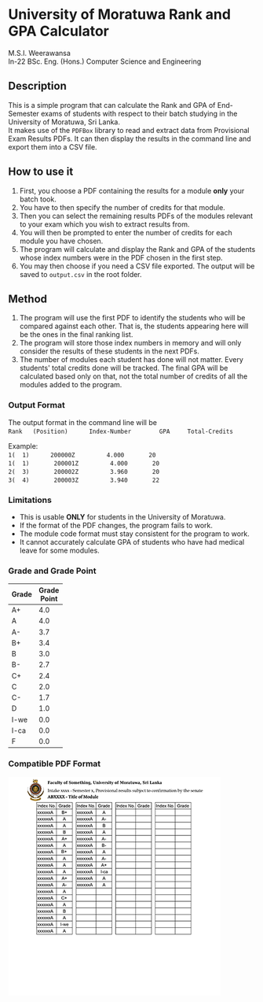 # University of Moratuwa Rank and GPA Calculator
M.S.I. Weerawansa  
In-22 BSc. Eng. (Hons.) Computer Science and Engineering  

## Description
This is a simple program that can calculate the Rank and GPA of End-Semester exams of students with respect to their batch
studying in the University of Moratuwa, Sri Lanka.  
It makes use of the `PDFBox` library to read and extract data from Provisional Exam Results PDFs.
It can then display the results in the command line and export them into a CSV file. 

## How to use it
1. First, you choose a PDF containing the results for a module **only** your batch took.
2. You have to then specify the number of credits for that module. 
3. Then you can select the remaining results PDFs of the modules relevant to your exam which you wish to extract results from.
4. You will then be prompted to enter the number of credits for each module you have chosen.
5. The program will calculate and display the Rank and GPA of the students whose index numbers were in the PDF chosen in the first step.
6. You may then choose if you need a CSV file exported. The output will be saved to `output.csv` in the root folder.

## Method
1. The program will use the first PDF to identify the students who will be compared against each other. That is, the students appearing here will be the ones in the final ranking list. 
2. The program will store those index numbers in memory and will only consider the results of these students in the next PDFs. 
3. The number of modules each student has done will not matter. Every students' total credits done will be tracked. The final GPA will be calculated based only on that, not the total number of credits of all the modules added to the program.

### Output Format
The output format in the command line will be  
`Rank   (Position)      Index-Number        GPA     Total-Credits`  
  
Example:  
`1(  1)      200000Z         4.000       20`     
`1(  1)       200001Z         4.000       20`  
`2(  3)       200002Z         3.960       20`  
`3(  4)       200003Z         3.940       22`     

### Limitations
- This is usable **ONLY** for students in the University of Moratuwa.  
- If the format of the PDF changes, the program fails to work.
- The module code format must stay consistent for the program to work. 
- It cannot accurately calculate GPA of students who have had medical leave for some modules.

### Grade and Grade Point
| **Grade** | **Grade<br>Point** |
|-----------|--------------------|
| A+        | 4.0                |
| A         | 4.0                |
| A-        | 3.7                |
| B+        | 3.4                |
| B         | 3.0                |
| B-        | 2.7                |
| C+        | 2.4                |
| C         | 2.0                |
| C-        | 1.7                |
| D         | 1.0                |
| I-we      | 0.0                |
| I-ca      | 0.0                |
| F         | 0.0                |

### Compatible PDF Format
![Compatiple PDF Format Image](pdfFormatResized.png)